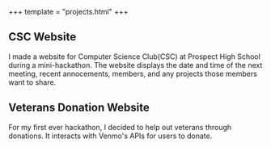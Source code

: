 +++
template = "projects.html"
+++

<div class="row-fluid">
    <div class="span4 w-100">
        <h2>CSC Website</h2>
        <p>I made a website for Computer Science Club(CSC) at Prospect High School during a mini-hackathon. The website displays the date and time of the next meeting, recent annocements, members, and any projects those members want to share.</p>
    </div>
    <div class="span4 w-100">
        <h2>Veterans Donation Website</h2>
        <p>For my first ever hackathon, I decided to help out veterans through donations. It interacts with Venmo's APIs for users to donate.</p>
    </div>
</div>
